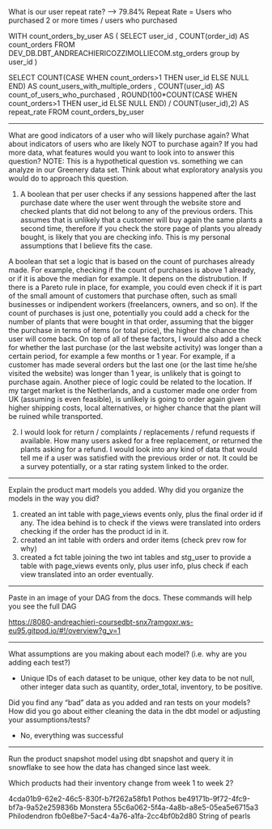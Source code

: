What is our user repeat rate?  --> 79.84%
Repeat Rate = Users who purchased 2 or more times / users who purchased

WITH count_orders_by_user AS (
    SELECT user_id
        , COUNT(order_id) AS count_orders
    FROM DEV_DB.DBT_ANDREACHIERICOZZIMOLLIECOM.stg_orders
    group by user_id
)

SELECT COUNT(CASE WHEN count_orders>1 THEN user_id ELSE NULL END) AS count_users_with_multiple_orders
    , COUNT(user_id) AS count_of_users_who_purchased
    , ROUND(100*COUNT(CASE WHEN count_orders>1 THEN user_id ELSE NULL END) / COUNT(user_id),2) AS repeat_rate
FROM count_orders_by_user

__________________________________________________________________________________________________________________________________________________________________________________________________________________________________
What are good indicators of a user who will likely purchase again? What about indicators of users who are likely NOT to purchase again? If you had more data, what features would you want to look into to answer this question?
NOTE: This is a hypothetical question vs. something we can analyze in our Greenery data set. Think about what exploratory analysis you would do to approach this question.

1) A boolean that per user checks if any sessions happened after the last purchase date where the user went through the website store and checked plants that did not belong to any of the previous orders. This assumes that is unlikely that a customer will buy again the same plants a second time, therefore if you check the store page of plants you already bought, is likely that you are checking info. This is my personal assumptions that I believe fits the case.

A boolean that set a logic that is based on the count of purchases already made. For example, checking if the count of purchases is above 1 already, or if it is above the median for example. It depens on the distrubution. If there is a Pareto rule in place, for example, you could even check if it is part of the small amount of customers that purchase often, such as small businesses or indipendent workers (freelancers, owners, and so on).
If the count of purchases is just one, potentially you could add a check for the number of plants that were bought in that order, assuming that the bigger the purchase in terms of items (or total price), the higher the chance the user will come back.
On top of all of these factors, I would also add a check for whether the last purchase (or the last website activity) was longer than a certain period, for example a few months or 1 year.
For example, if a customer has made several orders but the last one (or the last time he/she visited the website) was longer than 1 year, is unlikely that is goingt to purchase again.
Another piece of logic could be related to the location. If my target market is the Netherlands, and a customer made one order from UK (assuming is even feasible), is unlikely is going to order again given higher shipping costs, local alternatives, or higher chance that the plant will be ruined while transported.

2) I would look for return / complaints / replacements / refund requests if available. How many users asked for a free replacement, or returned the plants asking for a refund.
I would look into any kind of data that would tell me if a user was satisfied with the previous order or not. It could be a survey potentially, or a star rating system linked to the order.

__________________________________________________________________________________________________________________________________________________________________________________________________________________________________

Explain the product mart models you added. Why did you organize the models in the way you did?
1) created an int table with page_views events only, plus the final order id if any. The idea behind is to check if the views were translated into orders checking if the order has the product id in it.
2) created an int table with orders and order items (check prev row for why)
3) created a fct table joining the two int tables and stg_user to provide a table with page_views events only, plus user info, plus check if each view translated into an order eventually.

__________________________________________________________________________________________________________________________________________________________________________________________________________________________________
Paste in an image of your DAG from the docs. These commands will help you see the full DAG

https://8080-andreachieri-coursedbt-snx7ramgoxr.ws-eu95.gitpod.io/#!/overview?g_v=1

__________________________________________________________________________________________________________________________________________________________________________________________________________________________________
What assumptions are you making about each model? (i.e. why are you adding each test?)
- Unique IDs of each dataset to be unique, other key data to be not null, other integer data such as quantity, order_total, inventory, to be positive.

Did you find any “bad” data as you added and ran tests on your models? How did you go about either cleaning the data in the dbt model or adjusting your assumptions/tests?
- No, everything was successful

__________________________________________________________________________________________________________________________________________________________________________________________________________________________________
Run the product snapshot model using dbt snapshot and query it in snowflake to see how the data has changed since last week. 

Which products had their inventory change from week 1 to week 2?

4cda01b9-62e2-46c5-830f-b7f262a58fb1	Pothos
be49171b-9f72-4fc9-bf7a-9a52e259836b	Monstera
55c6a062-5f4a-4a8b-a8e5-05ea5e6715a3	Philodendron
fb0e8be7-5ac4-4a76-a1fa-2cc4bf0b2d80	String of pearls